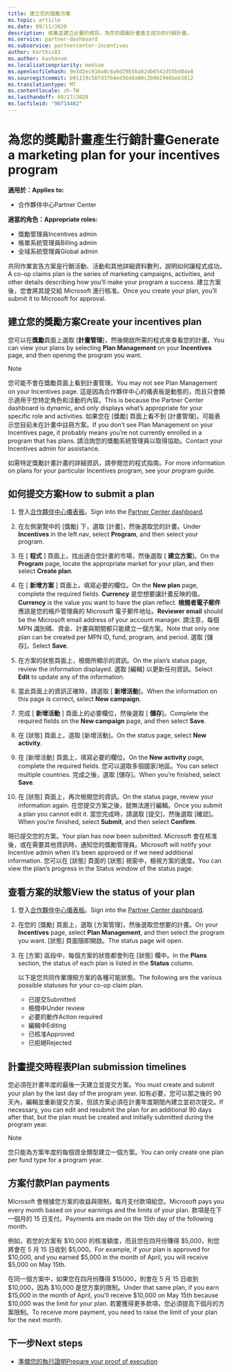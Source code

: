 ```yaml
---
title: 建立您的獎勵方案
ms.topic: article
ms.date: 09/11/2020
description: 收集並建立必要的資訊，為您的獎勵計畫產生成功的行銷計畫。
ms.service: partner-dashboard
ms.subservice: partnercenter-incentives
author: Karthic83
ms.author: kashanum
ms.localizationpriority: medium
ms.openlocfilehash: 9e3d2ec916a8c8a9d29b5ba82db6542d55bd84e8
ms.sourcegitcommit: b91119c587d37b4ed36dda00c2b0b1946beb3012
ms.translationtype: MT
ms.contentlocale: zh-TW
ms.lasthandoff: 09/17/2020
ms.locfileid: "90714482"
---
```

# <a name="generate-a-marketing-plan-for-your-incentives-program"></a><span data-ttu-id="28581-103">為您的獎勵計畫產生行銷計畫</span><span class="sxs-lookup"><span data-stu-id="28581-103">Generate a marketing plan for your incentives program</span></span>

<span data-ttu-id="28581-104">**適用於：**</span><span class="sxs-lookup"><span data-stu-id="28581-104">**Applies to:**</span></span>

- <span data-ttu-id="28581-105">合作夥伴中心</span><span class="sxs-lookup"><span data-stu-id="28581-105">Partner Center</span></span>

<span data-ttu-id="28581-106">**適當的角色：**</span><span class="sxs-lookup"><span data-stu-id="28581-106">**Appropriate roles:**</span></span>

- <span data-ttu-id="28581-107">獎勵管理員</span><span class="sxs-lookup"><span data-stu-id="28581-107">Incentives admin</span></span>
- <span data-ttu-id="28581-108">帳單系統管理員</span><span class="sxs-lookup"><span data-stu-id="28581-108">Billing admin</span></span>
- <span data-ttu-id="28581-109">全域系統管理員</span><span class="sxs-lookup"><span data-stu-id="28581-109">Global admin</span></span>

<span data-ttu-id="28581-110">共同作業宣告方案是行銷活動、活動和其他詳細資料數列，說明如何讓程式成功。</span><span class="sxs-lookup"><span data-stu-id="28581-110">A co-op claims plan is the series of marketing campaigns, activities, and other details describing how you’ll make your program a success.</span></span> <span data-ttu-id="28581-111">建立方案後，您會將其提交給 Microsoft 進行核准。</span><span class="sxs-lookup"><span data-stu-id="28581-111">Once you create your plan, you’ll submit it to Microsoft for approval.</span></span>

## <a name="create-your-incentives-plan"></a><span data-ttu-id="28581-112">建立您的獎勵方案</span><span class="sxs-lookup"><span data-stu-id="28581-112">Create your incentives plan</span></span>

<span data-ttu-id="28581-113">您可以在**獎勵**頁面上選取 [**計畫管理**]，然後開啟所需的程式來查看您的計畫。</span><span class="sxs-lookup"><span data-stu-id="28581-113">You can view your plans by selecting **Plan Management** on your **Incentives** page, and then opening the program you want.</span></span>

>[!NOTE]
><span data-ttu-id="28581-114">您可能不會在獎勵頁面上看到計畫管理。</span><span class="sxs-lookup"><span data-stu-id="28581-114">You may not see Plan Management on your Incentives page.</span></span> <span data-ttu-id="28581-115">這是因為合作夥伴中心的儀表板是動態的，而且只會顯示適用于您特定角色和活動的內容。</span><span class="sxs-lookup"><span data-stu-id="28581-115">This is because the Partner Center dashboard is dynamic, and only displays what’s appropriate for your specific role and activities.</span></span> <span data-ttu-id="28581-116">如果您在 [獎勵] 頁面上看不到 [計畫管理]，可能表示您目前未在計畫中註冊方案。</span><span class="sxs-lookup"><span data-stu-id="28581-116">If you don’t see Plan Management on your Incentives page, it probably means you’re not currently enrolled in a program that has plans.</span></span> <span data-ttu-id="28581-117">請洽詢您的獎勵系統管理員以取得協助。</span><span class="sxs-lookup"><span data-stu-id="28581-117">Contact your Incentives admin for assistance.</span></span>

<span data-ttu-id="28581-118">如需特定獎勵計畫計畫的詳細資訊，請參閱您的程式指南。</span><span class="sxs-lookup"><span data-stu-id="28581-118">For more information on plans for your particular Incentives program, see your program guide.</span></span>

## <a name="how-to-submit-a-plan"></a><span data-ttu-id="28581-119">如何提交方案</span><span class="sxs-lookup"><span data-stu-id="28581-119">How to submit a plan</span></span>

1. <span data-ttu-id="28581-120">登入[合作夥伴中心儀表板](https://partner.microsoft.com/dashboard/)。</span><span class="sxs-lookup"><span data-stu-id="28581-120">Sign into the [Partner Center dashboard](https://partner.microsoft.com/dashboard/).</span></span>

2. <span data-ttu-id="28581-121">在左側瀏覽中的 [獎勵] 下，選取 [計畫]，然後選取您的計畫。</span><span class="sxs-lookup"><span data-stu-id="28581-121">Under **Incentives** in the left nav, select **Program**, and then select your program.</span></span> 

3. <span data-ttu-id="28581-122">在 [ **程式** ] 頁面上，找出適合您計畫的市場，然後選取 [ **建立方案**]。</span><span class="sxs-lookup"><span data-stu-id="28581-122">On the **Program** page, locate the appropriate market for your plan, and then select **Create plan**.</span></span> 

4. <span data-ttu-id="28581-123">在 [ **新增方案** ] 頁面上，填寫必要的欄位。</span><span class="sxs-lookup"><span data-stu-id="28581-123">On the **New plan** page, complete the required fields.</span></span> <span data-ttu-id="28581-124">**Currency** 是您想要讓計畫反映的值。</span><span class="sxs-lookup"><span data-stu-id="28581-124">**Currency** is the value you want to have the plan reflect.</span></span> <span data-ttu-id="28581-125">**檢閱者電子郵件** 應該是您的帳戶管理員的 Microsoft 電子郵件地址。</span><span class="sxs-lookup"><span data-stu-id="28581-125">**Reviewer email** should be the Microsoft email address of your account manager.</span></span> <span data-ttu-id="28581-126">請注意，每個 MPN 識別碼、資金、計畫與期間都只能建立一個方案。</span><span class="sxs-lookup"><span data-stu-id="28581-126">Note that only one plan can be created per MPN ID, fund, program, and period.</span></span> <span data-ttu-id="28581-127">選取 [儲存]。</span><span class="sxs-lookup"><span data-stu-id="28581-127">Select **Save**.</span></span>

5. <span data-ttu-id="28581-128">在方案的狀態頁面上，檢閱所顯示的資訊。</span><span class="sxs-lookup"><span data-stu-id="28581-128">On the plan’s status page, review the information displayed.</span></span> <span data-ttu-id="28581-129">選取 [編輯] 以更新任何資訊。</span><span class="sxs-lookup"><span data-stu-id="28581-129">Select **Edit** to update any of the information.</span></span>

6. <span data-ttu-id="28581-130">當此頁面上的資訊正確時，請選取 [ **新增活動**]。</span><span class="sxs-lookup"><span data-stu-id="28581-130">When the information on this page is correct, select **New campaign**.</span></span>

7. <span data-ttu-id="28581-131">完成 [ **新增活動** ] 頁面上的必要欄位，然後選取 [ **儲存**]。</span><span class="sxs-lookup"><span data-stu-id="28581-131">Complete the required fields on the **New campaign** page, and then select **Save**.</span></span>

8. <span data-ttu-id="28581-132">在 [狀態] 頁面上，選取 [新增活動]。</span><span class="sxs-lookup"><span data-stu-id="28581-132">On the status page, select **New activity**.</span></span> 

9. <span data-ttu-id="28581-133">在 [新增活動] 頁面上，填寫必要的欄位。</span><span class="sxs-lookup"><span data-stu-id="28581-133">On the **New activity** page, complete the required fields.</span></span> <span data-ttu-id="28581-134">您可以選取多個國家/地區。</span><span class="sxs-lookup"><span data-stu-id="28581-134">You can select multiple countries.</span></span> <span data-ttu-id="28581-135">完成之後，選取 [儲存]。</span><span class="sxs-lookup"><span data-stu-id="28581-135">When you’re finished, select **Save**.</span></span> 

10. <span data-ttu-id="28581-136">在 [狀態] 頁面上，再次檢閱您的資訊。</span><span class="sxs-lookup"><span data-stu-id="28581-136">On the status page, review your information again.</span></span> <span data-ttu-id="28581-137">在您提交方案之後，就無法進行編輯。</span><span class="sxs-lookup"><span data-stu-id="28581-137">Once you submit a plan you cannot edit it.</span></span> <span data-ttu-id="28581-138">當您完成時，請選取 [提交]，然後選取 [確認]。</span><span class="sxs-lookup"><span data-stu-id="28581-138">When you’re finished, select **Submit**, and then select **Confirm**.</span></span>

<span data-ttu-id="28581-139">現已提交您的方案。</span><span class="sxs-lookup"><span data-stu-id="28581-139">Your plan has now been submitted.</span></span> <span data-ttu-id="28581-140">Microsoft 會在核准後，或在需要其他資訊時，通知您的獎勵管理員。</span><span class="sxs-lookup"><span data-stu-id="28581-140">Microsoft will notify your Incentive admin when it’s been approved or if we need additional information.</span></span> <span data-ttu-id="28581-141">您可以在 [狀態] 頁面的 [狀態] 視窗中，檢視方案的進度。</span><span class="sxs-lookup"><span data-stu-id="28581-141">You can view the plan’s progress in the Status window of the status page.</span></span>

## <a name="view-the-status-of-your-plan"></a><span data-ttu-id="28581-142">查看方案的狀態</span><span class="sxs-lookup"><span data-stu-id="28581-142">View the status of your plan</span></span>

1. <span data-ttu-id="28581-143">登入[合作夥伴中心儀表板](https://partner.microsoft.com/dashboard/)。</span><span class="sxs-lookup"><span data-stu-id="28581-143">Sign into the [Partner Center dashboard](https://partner.microsoft.com/dashboard/).</span></span>

2. <span data-ttu-id="28581-144">在您的 [獎勵] 頁面上，選取 [方案管理]，然後選取您想要的計畫。</span><span class="sxs-lookup"><span data-stu-id="28581-144">On your **Incentives** page, select **Plan Management**, and then select the program you want.</span></span> <span data-ttu-id="28581-145">[狀態] 頁面隨即開啟。</span><span class="sxs-lookup"><span data-stu-id="28581-145">The status page will open.</span></span>

3. <span data-ttu-id="28581-146">在 [方案] 區段中，每個方案的狀態都會列在 [狀態] 欄中。</span><span class="sxs-lookup"><span data-stu-id="28581-146">In the **Plans** section, the status of each plan is listed in the **Status** column.</span></span>

   <span data-ttu-id="28581-147">以下是您共同作業理賠方案的各種可能狀態。</span><span class="sxs-lookup"><span data-stu-id="28581-147">The following are the various possible statuses for your co-op claim plan.</span></span>

   - <span data-ttu-id="28581-148">已提交</span><span class="sxs-lookup"><span data-stu-id="28581-148">Submitted</span></span>
   - <span data-ttu-id="28581-149">檢閱中</span><span class="sxs-lookup"><span data-stu-id="28581-149">Under review</span></span>
   - <span data-ttu-id="28581-150">必要的動作</span><span class="sxs-lookup"><span data-stu-id="28581-150">Action required</span></span>
   - <span data-ttu-id="28581-151">編輯中</span><span class="sxs-lookup"><span data-stu-id="28581-151">Editing</span></span>
   - <span data-ttu-id="28581-152">已核准</span><span class="sxs-lookup"><span data-stu-id="28581-152">Approved</span></span>
   - <span data-ttu-id="28581-153">已拒絕</span><span class="sxs-lookup"><span data-stu-id="28581-153">Rejected</span></span>

## <a name="plan-submission-timelines"></a><span data-ttu-id="28581-154">計畫提交時程表</span><span class="sxs-lookup"><span data-stu-id="28581-154">Plan submission timelines</span></span>

<span data-ttu-id="28581-155">您必須在計畫年度的最後一天建立並提交方案。</span><span class="sxs-lookup"><span data-stu-id="28581-155">You must create and submit your plan by the last day of the program year.</span></span> <span data-ttu-id="28581-156">如有必要，您可以那之後的 90 天內，編輯並重新提交方案，但該方案必須在計畫年度期間內建立並初次提交。</span><span class="sxs-lookup"><span data-stu-id="28581-156">If necessary, you can edit and resubmit the plan for an additional 90 days after that, but the plan must be created and initially submitted during the program year.</span></span>

>[!NOTE]
> <span data-ttu-id="28581-157">您只能為方案年度的每個資金類型建立一個方案。</span><span class="sxs-lookup"><span data-stu-id="28581-157">You can only create one plan per fund type for a program year.</span></span>

## <a name="plan-payments"></a><span data-ttu-id="28581-158">方案付款</span><span class="sxs-lookup"><span data-stu-id="28581-158">Plan payments</span></span>

<span data-ttu-id="28581-159">Microsoft 會根據您方案的收益與限制，每月支付款項給您。</span><span class="sxs-lookup"><span data-stu-id="28581-159">Microsoft pays you every month based on your earnings and the limits of your plan.</span></span> <span data-ttu-id="28581-160">款項是在下一個月的 15 日支付。</span><span class="sxs-lookup"><span data-stu-id="28581-160">Payments are made on the 15th day of the following month.</span></span>

<span data-ttu-id="28581-161">例如，若您的方案有 $10,000 的核准額度，而且您在四月份賺得 $5,000，則您將會在 5 月 15 日收到 $5,000。</span><span class="sxs-lookup"><span data-stu-id="28581-161">For example, if your plan is approved for $10,000, and you earned $5,000 in the month of April, you will receive $5,000 on May 15th.</span></span>

<span data-ttu-id="28581-162">在同一個方案中，如果您在四月份賺得 $15000，則會在 5 月 15 日收到 $10,000，因為 $10,000 是您方案的限制。</span><span class="sxs-lookup"><span data-stu-id="28581-162">Under that same plan, if you earn $15,000 in the month of April, you’ll receive $10,000 on May 15th because $10,000 was the limit for your plan.</span></span> <span data-ttu-id="28581-163">若要獲得更多款項，您必須提高下個月的方案限制。</span><span class="sxs-lookup"><span data-stu-id="28581-163">To receive more payment, you need to raise the limit of your plan for the next month.</span></span>

## <a name="next-steps"></a><span data-ttu-id="28581-164">下一步</span><span class="sxs-lookup"><span data-stu-id="28581-164">Next steps</span></span>

- [<span data-ttu-id="28581-165">準備您的執行證明</span><span class="sxs-lookup"><span data-stu-id="28581-165">Prepare your proof of execution</span></span>](incentives-prepare-your-proof-of-execution.md)
